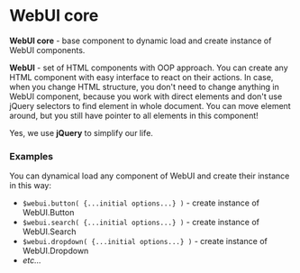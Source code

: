 WebUI core
====

**WebUI core** - base component to dynamic load and create instance of WebUI components.

**WebUI** - set of HTML components with OOP approach. You can create any HTML component with easy
interface to react on their actions. In case, when you change HTML structure, you don't need to change
anything in WebUI component, because you work with direct elements and don't use jQuery selectors to
find element in whole document. You can move element around, but you still have pointer to all elements
in this component!

Yes, we use **jQuery** to simplify our life.

### Examples

You can dynamical load any component of WebUI and create their instance in this way:
 * ``$webui.button( {...initial options...} )`` - create instance of WebUI.Button
 * ``$webui.search( {...initial options...} )`` - create instance of WebUI.Search
 * ``$webui.dropdown( {...initial options...} )`` - create instance of WebUI.Dropdown
 * _etc..._
